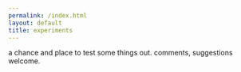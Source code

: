 ```yaml
---
permalink: /index.html
layout: default
title: experiments
---
```

a chance and place to test some things out.  comments, suggestions welcome.
